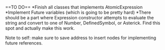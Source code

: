 ==TO DO==
*Finish all classes that implements AtomicExpression
*Implement Future variables (which is going to be pretty hard)
*There should be a part where Expression constructor attempts to evaluate the string and convert to one of Number, DefinedSymbol, or Asterick. Find this spot and actually make this work.

Note to self: make sure to save address to insert nodes for implementing future references.